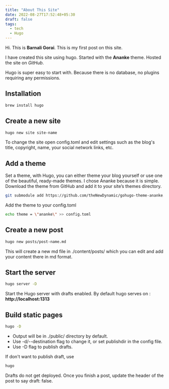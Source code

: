```yaml
---
title: "About This Site"
date: 2022-08-27T17:52:48+05:30
draft: false
tags: 
  - tech
  - Hugo
---
```


Hi. This is **Barnali Gorai**. 
This is my first post on this site.

I have created this site using hugo.
Started with the **Ananke** theme.
Hosted the site on *GitHub*.

Hugo is super easy to start with. Because there is no database, no plugins requiring any permissions.


## Installation

```sh
brew install hugo
```


## Create a new site

```sh
hugo new site site-name
```

To change the site open config.toml and edit settings such as the blog's title, copyright, name, your social network links, etc.


## Add a theme

Set a theme, with Hugo, you can either theme your blog yourself or use one of the beautiful, ready-made themes. I chose Ananke because it is simple. Download the theme from GitHub and add it to your site’s themes directory.

```sh
git submodule add https://github.com/theNewDynamic/gohugo-theme-ananke.git themes/ananke
```

Add the theme to your config.toml

```sh
echo theme = \"ananke\" >> config.toml
```


## Create a new post

```sh
hugo new posts/post-name.md
```

This will create a new md file in ./content/posts/ which you can edit and add your content there in md format.


## Start the server

```sh
hugo server -D
```

Start the Hugo server with drafts enabled.
By default hugo serves on : **http://localhost:1313**


## Build static pages

```sh
hugo -D
```
  - Output will be in ./public/ directory by default.
  - Use -d/--destination flag to change it, or set publishdir in the config file.
  - Use -D flag to publish drafts.

If don't want to publish draft, use 

```sh
hugo
```

Drafts do not get deployed.
Once you finish a post, update the header of the post to say draft: false.